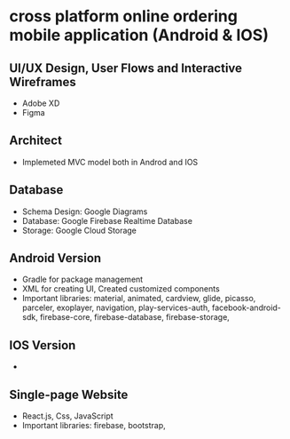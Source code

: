 # cross platform online ordering mobile application (Android & IOS)
## UI/UX Design, User Flows and Interactive Wireframes
* Adobe XD
* Figma
## Architect
* Implemeted MVC model both in Androd and IOS
## Database
* Schema Design: Google Diagrams
* Database: Google Firebase Realtime Database
* Storage: Google Cloud Storage
## Android Version
* Gradle for package management
* XML for creating UI, Created customized components
* Important libraries: material, animated, cardview, glide, picasso, parceler, exoplayer, navigation, play-services-auth, facebook-android-sdk, firebase-core, firebase-database, firebase-storage, 
## IOS Version
* 
## Single-page Website
* React.js, Css, JavaScript
* Important libraries: firebase, bootstrap, 
